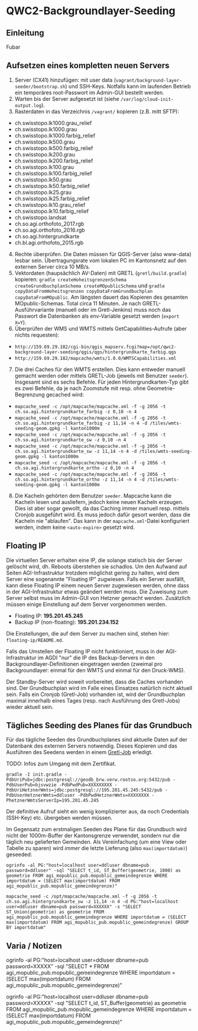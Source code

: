
# QWC2-Backgroundlayer-Seeding

## Einleitung

Fubar

## Aufsetzen eines kompletten neuen Servers

1. Server (CX41) hinzufügen: mit user data (`vagrant/background-layer-seeder/bootstrap.sh`) und SSH-Keys. Notfalls kann im laufenden Betrieb ein temporäres root-Passwort im Admin-GUI bestellt werden.
2. Warten bis der Server aufgesetzt ist (siehe `/var/log/cloud-init-output.log`).
3. Rasterdaten in das Verzeichnis `/vagrant/` kopieren (z.B. mitt SFTP):
 * ch.swisstopo.lk1000.grau_relief
 * ch.swisstopo.lk1000.grau
 * ch.swisstopo.lk1000.farbig_relief
 * ch.swisstopo.lk500.grau
 * ch.swisstopo.lk500.farbig_relief
 * ch.swisstopo.lk200.grau
 * ch.swisstopo.lk200.farbig_relief
 * ch.swisstopo.lk100.grau
 * ch.swisstopo.lk100.farbig_relief
 * ch.swisstopo.lk50.grau
 * ch.swisstopo.lk50.farbig_relief
 * ch.swisstopo.lk25.grau
 * ch.swisstopo.lk25.farbig_relief
 * ch.swisstopo.lk10.grau_relief
 * ch.swisstopo.lk10.farbig_relief
 * ch.swisstopo.landsat
 * ch.so.agi.orthofoto_2017.rgb
 * ch.so.agi.orthofoto_2016.rgb
 * ch.so.agi.hintergrundkarte
 * ch.bl.agi.orthofoto_2015.rgb
4. Rechte überprüfen. Die Daten müssen für QGIS-Server (also www-data) lesbar sein. Übertragungsrate vom lokalen PC im Kantonsnetz auf den externen Server circa 10 MB/s.
5. Vektordaten (haupsächlich AV-Daten) mit GRETL (`gretl/build.gradle`) kopieren: `gradle createHoheitsgrenzenSchema createGrundbuchplanSchema createMOpublicSchema` und `gradle copyDataFromHoheitsgrenzen copyDataFromGrundbuchplan copyDataFromMOpublic`. Am längsten dauert das Kopieren des gesamten MOpublic-Schemas. Total circa 11 Minuten. Je nach GRETL-Ausführvariante (manuell oder im Gretl-Jenkins) muss noch das Passwort die Datenbanken als env-Variable gesetzt werden (`export X=Y`).
6. Überprüfen der WMS und WMTS mittels GetCapabilities-Aufrufe (aber nichts requesten):
* `http://159.69.29.182/cgi-bin/qgis_mapserv.fcgi?map=/opt/qwc2-background-layer-seeding/qgis/qgs/hintergrundkarte_farbig.qgs`
 * `http://159.69.29.182/mapcache/wmts/1.0.0/WMTSCapabilities.xml`
7. Die drei Caches für den WMTS erstellen. Dies kann entweder manuell gemacht werden oder mittels GRETL-Job (jeweils mit Benutzer `seeder`). Insgesamt sind es sechs Befehle. Für jeden Hintergrundkarten-Typ gibt es zwei Befehle, da je nach Zoomstufe mit resp. ohne Geometrie-Begrenzung gecached wird:
 * `mapcache_seed -c /opt/mapcache/mapcache.xml -f -g 2056 -t ch.so.agi.hintergrundkarte_farbig -z 0,10 -n 4`
 * `mapcache_seed -c /opt/mapcache/mapcache.xml -f -g 2056 -t ch.so.agi.hintergrundkarte_farbig -z 11,14 -n 4 -d /tiles/wmts-seeding-geom.gpkg -l kanton1000m`
 * `mapcache_seed -c /opt/mapcache/mapcache.xml -f -g 2056 -t ch.so.agi.hintergrundkarte_sw -z 0,10 -n 4`
 * `mapcache_seed -c /opt/mapcache/mapcache.xml -f -g 2056 -t ch.so.agi.hintergrundkarte_sw -z 11,14 -n 4 -d /tiles/wmts-seeding-geom.gpkg -l kanton1000m`
 * `mapcache_seed -c /opt/mapcache/mapcache.xml -f -g 2056 -t ch.so.agi.hintergrundkarte_ortho -z 0,10 -n 4`
 * `mapcache_seed -c /opt/mapcache/mapcache.xml -f -g 2056 -t ch.so.agi.hintergrundkarte_ortho -z 11,14 -n 4 -d /tiles/wmts-seeding-geom.gpkg -l kanton1000m`
8. Die Kacheln gehörten dem Benutzer `seeder`. Mapcache kann die Kacheln lesen und ausliefern, jedoch keine neuen Kacheln erzeugen. Dies ist aber sogar gewollt, da das Caching immer manuell resp. mittels Cronjob ausgeführt wird. Es muss jedoch dafür gesort werden, dass die Kacheln nie "ablaufen". Das kann in der `mapcache.xml`-Datei konfiguriert werden, indem keine `<auto-expire>` gesetzt wird.

## Floating IP

Die virtuellen Server erhalten eine IP, die solange statisch bis der Server gelöscht wird, dh. Reboots überstehen sie schadlos. Um den Aufwand auf Seiten AGI-Infrastruktur trotzdem möglichst gering zu halten, wird dem Server eine sogenannte "Floating IP" zugwiesen. Falls ein Server ausfällt, kann diese Floating IP einem neuen Server zugewiesen werden, ohne dass in der AGI-Infrastruktur etwas geändert werden muss. Die Zuweisung zum Server selbst muss im Admin-GUI von Hetzner gemacht werden. Zusätzlich müssen einige Einstellung auf dem Server vorgenommen werden.

* Floating IP: **195.201.45.245**
* Backup IP (non-floating): **195.201.234.152**

Die Einstellungen, die auf dem Server zu machen sind, stehen hier: `floating-ip/README.md`.

Falls das Umstellen der Floating IP nicht funktioniert, muss in der AGI-Infrastruktur im AGDI "nur" die IP des Backup-Servers in den Backgroundlayer-Definitionen eingetragen werden (zweimal pro Backgroundlayer: einmal für den WMTS und einmal für den Druck-WMS).

Der Standby-Server wird soweit vorbereitet, dass die Caches vorhanden sind. Der Grundbuchplan wird im Falle eines Einsatzes natürlich nicht aktuell sein. Falls ein Cronjob (Gretl-Job) vorhanden ist, wird der Grundbuchplan maximal innerhalb eines Tages (resp. nach Ausführung des Gretl-Jobs) wieder aktuell sein.

## Tägliches Seeding des Planes für das Grundbuch

Für das tägliche Seeden des Grundbuchplanes sind aktuelle Daten auf der Datenbank des externen Servers notwendig. Dieses Kopieren und das Ausführen des Seedens werden in einem [Gretl-Job](https://github.com/sogis/gretljobs/tree/master/agi_wmts_hetzner_seeder) erledigt.

TODO: Infos zum Umgang mit dem Zertifikat.

```
gradle -I init.gradle -PdbUriPub=jdbc:postgresql://geodb_brw.verw.rootso.org:5432/pub -PdbUserPub=bjsvwzie -PdbPwdPub=XXXXXXXXX -PdbUriHetznerWmts=jdbc:postgresql://195.201.45.245:5432/pub -PdbUserHetznerWmts=ddluser -PdbPwdHetznerWmts=XXXXXXXX -PhetznerWmtsServerIp=195.201.45.245
```

Der definitive Aufruf sieht ein wenig komplizierter aus, da noch Credentials (SSH-Key) etc. übergeben werden müssen. 

Im Gegensatz zum erstmaligen Seeden des Plane für das Grundbuch wird nicht der 1000m-Buffer der Kantonsgrenze verwendet, sondern nur die täglich neu gelieferten Gemeinden. Als Vereinfachung (um eine View oder Tabelle zu sparen) wird *immer* die letzte Lieferung (also `max(importdatum)`) geseeded:

```
ogrinfo -al PG:"host=localhost user=ddluser dbname=pub password=ddluser" -sql "SELECT t_id, ST_Buffer(geometrie, 1000) as geometrie FROM agi_mopublic_pub.mopublic_gemeindegrenze WHERE importdatum = (SELECT max(importdatum) FROM agi_mopublic_pub.mopublic_gemeindegrenze)"

mapcache_seed -c /opt/mapcache/mapcache.xml -f -g 2056 -t ch.so.agi.hintergrundkarte_sw -z 11,14 -n 4 -d PG:"host=localhost user=ddluser dbname=pub password=XXXXXX" -s "SELECT ST_Union(geometrie) as geometrie FROM agi_mopublic_pub.mopublic_gemeindegrenze WHERE importdatum = (SELECT max(importdatum) FROM agi_mopublic_pub.mopublic_gemeindegrenze) GROUP BY importdatum"
```

## Varia / Notizen

ogrinfo -al PG:"host=localhost user=ddluser dbname=pub password=XXXXX" -sql "SELECT * FROM agi_mopublic_pub.mopublic_gemeindegrenze WHERE importdatum = (SELECT max(importdatum) FROM agi_mopublic_pub.mopublic_gemeindegrenze)"

ogrinfo -al PG:"host=localhost user=ddluser dbname=pub password=XXXXX" -sql "SELECT t_id, ST_Buffer(geometrie) as geometrie FROM agi_mopublic_pub.mopublic_gemeindegrenze WHERE importdatum = (SELECT max(importdatum) FROM agi_mopublic_pub.mopublic_gemeindegrenze)"